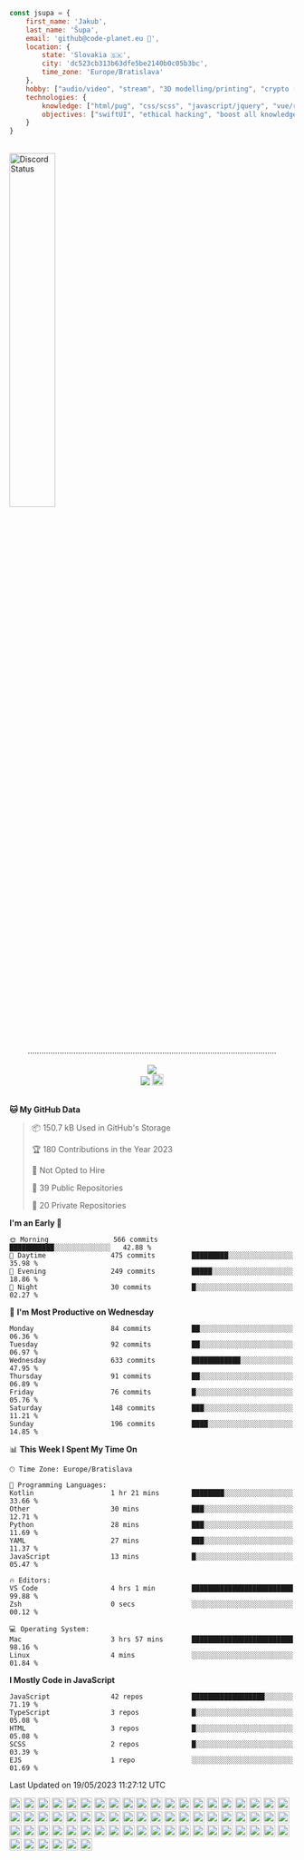 
<!-- <img src="https://creepy-corp.eu/pika-bg.png"> 
<img align='right' src="https://creepy-corp.eu/pika.gif" width="230">
<br> -->

```js
const jsupa = {
    first_name: 'Jakub',
    last_name: 'Šupa',
    email: 'github@code-planet.eu 📧',
    location: {
        state: 'Slovakia 🇸🇰',
        city: 'dc523cb313b63dfe5be2140b0c05b3bc',
        time_zone: 'Europe/Bratislava'
    },
    hobby: ["audio/video", "stream", "3D modelling/printing", "crypto (XRP 🤍)", "IoT/DIY", "tech", "she/her"],
    technologies: {
        knowledge: ["html/pug", "css/scss", "javascript/jquery", "vue/react", "nodejs", "ruby on rails", "php", "pgsql/mysql"],
        objectives: ["swiftUI", "ethical hacking", "boost all knowledge to master class"]
    }
}

  ```

<br>
<a href="https://discord.gg/DqWrEvyWX7" target="_blank">
<img width="40%" alt="Discord Status" src="https://lanyard.cnrad.dev/api/616613956676485122?borderRadius=6px&bg=161b22">
</a>
<br>
<p align="center">
.............................................................................................................
<br><br>
<a href="https://wakatime.com/@698e3ae2-2e7a-4cf6-a9e7-192f2b7d1525"><img src="https://wakatime.com/badge/user/698e3ae2-2e7a-4cf6-a9e7-192f2b7d1525.svg"></a><br>
<img src="https://visitor-badge.laobi.icu/badge?page_id=jsupa.jsupa">
<a href='https://ko-fi.com/Y8Y246Y0V' target='_blank'>
    <img src="https://img.shields.io/badge/buy%20me%20a%20coffee-donate-yellow.svg" alt="Buy Me A Coffee donate button" height="20px"/>
</a>
<br><br>

<!--START_SECTION:waka-->
**🐱 My GitHub Data** 

> 📦 150.7 kB Used in GitHub's Storage 
 > 
> 🏆 180 Contributions in the Year 2023
 > 
> 🚫 Not Opted to Hire
 > 
> 📜 39 Public Repositories 
 > 
> 🔑 20 Private Repositories 
 > 
**I'm an Early 🐤** 

```text
🌞 Morning                566 commits         ███████████░░░░░░░░░░░░░░   42.88 % 
🌆 Daytime                475 commits         █████████░░░░░░░░░░░░░░░░   35.98 % 
🌃 Evening                249 commits         █████░░░░░░░░░░░░░░░░░░░░   18.86 % 
🌙 Night                  30 commits          █░░░░░░░░░░░░░░░░░░░░░░░░   02.27 % 
```
📅 **I'm Most Productive on Wednesday** 

```text
Monday                   84 commits          ██░░░░░░░░░░░░░░░░░░░░░░░   06.36 % 
Tuesday                  92 commits          ██░░░░░░░░░░░░░░░░░░░░░░░   06.97 % 
Wednesday                633 commits         ████████████░░░░░░░░░░░░░   47.95 % 
Thursday                 91 commits          ██░░░░░░░░░░░░░░░░░░░░░░░   06.89 % 
Friday                   76 commits          █░░░░░░░░░░░░░░░░░░░░░░░░   05.76 % 
Saturday                 148 commits         ███░░░░░░░░░░░░░░░░░░░░░░   11.21 % 
Sunday                   196 commits         ████░░░░░░░░░░░░░░░░░░░░░   14.85 % 
```


📊 **This Week I Spent My Time On** 

```text
🕑︎ Time Zone: Europe/Bratislava

💬 Programming Languages: 
Kotlin                   1 hr 21 mins        ████████░░░░░░░░░░░░░░░░░   33.66 % 
Other                    30 mins             ███░░░░░░░░░░░░░░░░░░░░░░   12.71 % 
Python                   28 mins             ███░░░░░░░░░░░░░░░░░░░░░░   11.69 % 
YAML                     27 mins             ███░░░░░░░░░░░░░░░░░░░░░░   11.37 % 
JavaScript               13 mins             █░░░░░░░░░░░░░░░░░░░░░░░░   05.47 % 

🔥 Editors: 
VS Code                  4 hrs 1 min         █████████████████████████   99.88 % 
Zsh                      0 secs              ░░░░░░░░░░░░░░░░░░░░░░░░░   00.12 % 

💻 Operating System: 
Mac                      3 hrs 57 mins       █████████████████████████   98.16 % 
Linux                    4 mins              ░░░░░░░░░░░░░░░░░░░░░░░░░   01.84 % 
```

**I Mostly Code in JavaScript** 

```text
JavaScript               42 repos            ██████████████████░░░░░░░   71.19 % 
TypeScript               3 repos             █░░░░░░░░░░░░░░░░░░░░░░░░   05.08 % 
HTML                     3 repos             █░░░░░░░░░░░░░░░░░░░░░░░░   05.08 % 
SCSS                     2 repos             █░░░░░░░░░░░░░░░░░░░░░░░░   03.39 % 
EJS                      1 repo              ░░░░░░░░░░░░░░░░░░░░░░░░░   01.69 % 
```




 Last Updated on 19/05/2023 11:27:12 UTC
<!--END_SECTION:waka-->

<a href="https://developer.mozilla.org/en-US/docs/Web/JavaScript" title="JavaScript"><img src="https://github.com/get-icon/geticon/raw/master/icons/javascript.svg" alt="JavaScript" width="21px" height="21px"></a>
<a href="https://vuejs.org/" title="Vue.js"><img src="https://github.com/get-icon/geticon/raw/master/icons/vue.svg" alt="Vue.js" width="21px" height="21px"></a>
<a href="https://greensock.com/gsap/" title="GSAP"><img src="https://github.com/get-icon/geticon/raw/master/icons/gsap.svg" alt="GSAP" width="21px" height="21px"></a>
<a href="https://www.ruby-lang.org/" title="Ruby"><img src="https://github.com/get-icon/geticon/raw/master/icons/ruby.svg" alt="Ruby" width="21px" height="21px"></a>
<a href="https://rubyonrails.org/" title="Rails"><img src="https://github.com/get-icon/geticon/raw/master/icons/rails.svg" alt="Rails" width="21px" height="21px"></a>
<a href="https://jquery.com/" title="jQuery"><img src="https://github.com/get-icon/geticon/raw/master/icons/jquery-icon.svg" alt="jQuery" width="21px" height="21px"></a>
<a href="https://www.w3.org/TR/CSS/" title="CSS3"><img src="https://github.com/get-icon/geticon/raw/master/icons/css-3.svg" alt="CSS3" width="21px" height="21px"></a>
<a href="https://coffeescript.org/" title="CoffeeScript"><img src="https://github.com/get-icon/geticon/raw/master/icons/coffeescript.svg" alt="CoffeeScript" width="21px" height="21px"></a>
<a href="https://sass-lang.com/" title="Sass"><img src="https://github.com/get-icon/geticon/raw/master/icons/sass.svg" alt="Sass" width="21px" height="21px"></a>
<a href="https://tailwindcss.com/" title="Tailwind CSS"><img src="https://github.com/get-icon/geticon/raw/master/icons/tailwindcss-icon.svg" alt="Tailwind CSS" width="21px" height="21px"></a>
<a href="https://material-ui.com/" title="Material UI"><img src="https://github.com/get-icon/geticon/raw/master/icons/material-ui.svg" alt="Material UI" width="21px" height="21px"></a>
<a href="https://www.apple.com/" title="Apple"><img src="https://github.com/get-icon/geticon/raw/master/icons/apple.svg" alt="Apple" width="21px" height="21px"></a>
<a href="https://getbootstrap.com/" title="Bootstrap"><img src="https://github.com/get-icon/geticon/raw/master/icons/bootstrap.svg" alt="Bootstrap" width="21px" height="21px"></a>
<a href="https://www.w3.org/TR/html5/" title="HTML5"><img src="https://github.com/get-icon/geticon/raw/master/icons/html-5.svg" alt="HTML5" width="21px" height="21px"></a>
<a href="https://nodejs.org/" title="Node.js"><img src="https://github.com/get-icon/geticon/raw/master/icons/nodejs-icon.svg" alt="Node.js" width="21px" height="21px"></a>
<a href="https://www.apple.com/ios/" title="iOS"><img src="https://github.com/get-icon/geticon/raw/master/icons/ios.svg" alt="iOS" width="21px" height="21px"></a>
<a href="https://aws.amazon.com/s3/" title="AWS S3"><img src="https://github.com/get-icon/geticon/raw/master/icons/aws-s3.svg" alt="AWS S3" width="21px" height="21px"></a>
<a href="https://aws.amazon.com/" title="AWS"><img src="https://github.com/get-icon/geticon/raw/master/icons/aws.svg" alt="AWS" width="21px" height="21px"></a>
<a href="https://tc39.es/ecma262/" title="ECMAScript 6"><img src="https://github.com/get-icon/geticon/raw/master/icons/es6.svg" alt="ECMAScript 6" width="21px" height="21px"></a>
<a href="https://expressjs.com/" title="Express"><img src="https://github.com/get-icon/geticon/raw/master/icons/express.svg" alt="Express" width="21px" height="21px"></a>
<a href="https://php.net/" title="PHP"><img src="https://github.com/get-icon/geticon/raw/master/icons/php.svg" alt="PHP" width="21px" height="21px"></a>
<a href="https://www.python.org/" title="Python"><img src="https://github.com/get-icon/geticon/raw/master/icons/python.svg" alt="Python" width="21px" height="21px"></a>
<a href="https://www.mongodb.org/" title="MongoDB"><img src="https://github.com/get-icon/geticon/raw/master/icons/mongodb-icon.svg" alt="MongoDB" width="21px" height="21px"></a>
<a href="https://www.atlassian.com/" title="Atlassian"><img src="https://github.com/get-icon/geticon/raw/master/icons/atlassian.svg" alt="Atlassian" width="21px" height="21px"></a>
<a href="https://dev.mysql.com/" title="MySQL"><img src="https://github.com/get-icon/geticon/raw/master/icons/mysql.svg" alt="MySQL" width="21px" height="21px"></a>
<a href="https://www.blender.org/" title="Blender"><img src="https://github.com/get-icon/geticon/raw/master/icons/blender.svg" alt="Blender" width="21px" height="21px"></a>
<a href="https://grafana.com/" title="Grafana"><img src="https://github.com/get-icon/geticon/raw/master/icons/grafana.svg" alt="Grafana" width="21px" height="21px"></a>
<a href="https://letsencrypt.org/" title="Let's Encrypt"><img src="https://github.com/get-icon/geticon/raw/master/icons/letsencrypt.svg" alt="Let's Encrypt" width="21px" height="21px"></a>
<a href="https://certbot.eff.org/" title="Certbot"><img src="https://github.com/get-icon/geticon/raw/master/icons/certbot.svg" alt="Certbot" width="21px" height="21px"></a>
<a href="https://www.vaultproject.io/" title="Vault"><img src="https://github.com/get-icon/geticon/raw/master/icons/vault.svg" alt="Vault" width="21px" height="21px"></a>
<a href="https://www.google.com/chrome/" title="Chrome"><img src="https://github.com/get-icon/geticon/raw/master/icons/chrome.svg" alt="Chrome" width="21px" height="21px"></a>
<a href="https://nodemon.io/" title="nodemon"><img src="https://github.com/get-icon/geticon/raw/master/icons/nodemon.svg" alt="nodemon" width="21px" height="21px"></a>
<a href="https://codepen.io/" title="Codepen"><img src="https://github.com/get-icon/geticon/raw/master/icons/codepen-icon.svg" alt="Codepen" width="21px" height="21px"></a>
<a href="https://www.twitch.tv/" title="Twitch"><img src="https://github.com/get-icon/geticon/raw/master/icons/twitch.svg" alt="Twitch" width="21px" height="21px"></a>
<a href="https://www.postgresql.org/" title="PostgreSQL"><img src="https://github.com/get-icon/geticon/raw/master/icons/postgresql.svg" alt="PostgreSQL" width="21px" height="21px"></a>
<a href="https://oauth.net/" title="OAuth"><img src="https://github.com/get-icon/geticon/raw/master/icons/oauth.svg" alt="OAuth" width="21px" height="21px"></a>
<a href="https://graphql.org/" title="GraphQL"><img src="https://github.com/get-icon/geticon/raw/master/icons/graphql.svg" alt="GraphQL" width="21px" height="21px"></a>
<a href="https://git-scm.com/" title="Git"><img src="https://github.com/get-icon/geticon/raw/master/icons/git-icon.svg" alt="Git" width="21px" height="21px"></a>
<a href="https://www.nginx.com/" title="Nginx"><img src="https://github.com/get-icon/geticon/raw/master/icons/nginx-icon.svg" alt="Nginx" width="21px" height="21px"></a>
<a href="https://www.nomadproject.io/" title="Nomad"><img src="https://github.com/get-icon/geticon/raw/master/icons/nomad.svg" alt="Nomad" width="21px" height="21px"></a>
<a href="https://github.com/" title="Github"><img src="https://github.com/get-icon/geticon/raw/master/icons/github-icon.svg" alt="Github" width="21px" height="21px"></a>
<a href="https://www.linkedin.com/" title="LinkedIn"><img src="https://github.com/get-icon/geticon/raw/master/icons/linkedin-icon.svg" alt="LinkedIn" width="21px" height="21px"></a>
<a href="https://about.gitlab.com/" title="Gitlab"><img src="https://github.com/get-icon/geticon/raw/master/icons/gitlab.svg" alt="Gitlab" width="21px" height="21px"></a>
<a href="https://www.npmjs.com/" title="npm"><img src="https://github.com/get-icon/geticon/raw/master/icons/npm.svg" alt="npm" width="21px" height="21px"></a>
<a href="https://www.android.com/" title="Android"><img src="https://github.com/get-icon/geticon/raw/master/icons/android-icon.svg" alt="Android" width="21px" height="21px"></a>
<a href="https://www.apple.com/macos/" title="Mac OS"><img src="https://github.com/get-icon/geticon/raw/master/icons/macOS.svg" alt="Mac OS" width="21px" height="21px"></a>
<a href="https://www.gnu.org/software/bash/" title="Bash"><img src="https://github.com/get-icon/geticon/raw/master/icons/bash.svg" alt="Bash" width="21px" height="21px"></a>
<a href="https://vitejs.dev/" title="Vite"><img src="https://github.com/get-icon/geticon/raw/master/icons/vite.svg" alt="Vite" width="21px" height="21px"></a>
<a href="https://babeljs.io/" title="Babel"><img src="https://github.com/get-icon/geticon/raw/master/icons/babel.svg" alt="Babel" width="21px" height="21px"></a>
<a href="https://eslint.org/" title="ESLint"><img src="https://github.com/get-icon/geticon/raw/master/icons/eslint.svg" alt="ESLint" width="21px" height="21px"></a>
<a href="https://prettier.io/" title="Prettier"><img src="https://github.com/get-icon/geticon/raw/master/icons/prettier.svg" alt="Prettier" width="21px" height="21px"></a>
<a href="https://jestjs.io/" title="Jest"><img src="https://github.com/get-icon/geticon/raw/master/icons/jest.svg" alt="Jest" width="21px" height="21px"></a>
<a href="https://www.cypress.io/" title="Cypress"><img src="https://github.com/get-icon/geticon/raw/master/icons/cypress.svg" alt="Cypress" width="21px" height="21px"></a>
<a href="https://code.visualstudio.com/" title="Visual Studio Code"><img src="https://github.com/get-icon/geticon/raw/master/icons/visual-studio-code.svg" alt="Visual Studio Code" width="21px" height="21px"></a>
<a href="https://www.sublimetext.com/" title="Sublime Text"><img src="https://github.com/get-icon/geticon/raw/master/icons/sublime-text.svg" alt="Sublime Text" width="21px" height="21px"></a>
<a href="https://www.apache.org/" title="Apache"><img src="https://github.com/get-icon/geticon/raw/master/icons/apache.svg" alt="Apache" width="21px" height="21px"></a>
<a href="https://www.adobe.com/" title="Adobe"><img src="https://github.com/get-icon/geticon/raw/master/icons/adobe.svg" alt="Adobe" width="21px" height="21px"></a>
<a href="https://www.adobe.com/products/photoshop.html" title="Adobe Photoshop"><img src="https://github.com/get-icon/geticon/raw/master/icons/adobe-photoshop.svg" alt="Adobe Photoshop" width="21px" height="21px"></a>
<a href="https://www.adobe.com/products/illustrator.html" title="Adobe Illustrator"><img src="https://github.com/get-icon/geticon/raw/master/icons/adobe-illustrator.svg" alt="Adobe Illustrator" width="21px" height="21px"></a>
<a href="https://www.adobe.com/products/animate.html" title="Adobe Animate"><img src="https://github.com/get-icon/geticon/raw/master/icons/adobe-animate.svg" alt="Adobe Animate" width="21px" height="21px"></a>
<a href="https://www.adobe.com/products/aftereffects.html" title="Adobe After Effects"><img src="https://github.com/get-icon/geticon/raw/master/icons/adobe-after_effects.svg" alt="Adobe After Effects" width="21px" height="21px"></a>
<a href="https://www.adobe.com/products/indesign.html" title="Adobe InDesign"><img src="https://github.com/get-icon/geticon/raw/master/icons/adobe-indesign.svg" alt="Adobe InDesign" width="21px" height="21px"></a>
<a href="https://www.adobe.com/products/premiere.html" title="Adobe Premiere Pro"><img src="https://github.com/get-icon/geticon/raw/master/icons/adobe-premiere_pro.svg" alt="Adobe Premiere Pro" width="21px" height="21px"></a>
<a href="https://www.figma.com/" title="Figma"><img src="https://github.com/get-icon/geticon/raw/master/icons/figma.svg" alt="Figma" width="21px" height="21px"></a>
<a href="https://filezilla-project.org/" title="FileZilla"><img src="https://github.com/get-icon/geticon/raw/master/icons/filezilla.svg" alt="FileZilla" width="21px" height="21px"></a>
<a href="https://fontawesome.com/" title="Font Awesome"><img src="https://github.com/get-icon/geticon/raw/master/icons/font-awesome.svg" alt="Font Awesome" width="21px" height="21px"></a>
</p><br>
